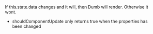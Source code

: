 If this.state.data changes and it will, then Dumb will render. Otherwise it wont.


  * shouldComponentUpdate only returns true when the properties has been changed